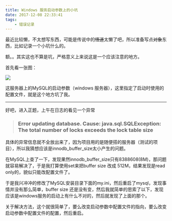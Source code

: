 ```yaml
---
title: Windows 服务启动参数上的小坑
date: 2017-12-08 22:33:41
tags: 
	- 错误记录
---
```

最近比较懒，不太想写东西，可能是传说中的~~悟道~~太懒了吧，所以准备写点~~对象~~东西，比如记录一个小坑什么的。

额。。其实这也不算是坑，严格意义上来说这是一个应该注意的地方。

首先看一张图：

![](https://raw.githubusercontent.com/KL3Answer/KL3Answer.github.io/hexo/source/temp/t_01.png)

这服务器上的MySQL的启动参数（windows 服务器），这里指定了启动时使用的配置文件，就是这个地方坑了我。

***
好吧，进入正题，上午在日志的看见一个异常
>### Error updating database.  Cause: java.sql.SQLException: The total number of locks exceeds the lock table size
具体的异常信息就不全放出来了，因为项目用的是随便搭的服务器（测试的项目），所以我猜想应该是innodb_buffer_size太小产生的问题。

在MySQL上查了一下，发现果然innodb_buffer_size只有8388608(8M)，那问题就容易解决了，于是我打算使用set来把buffer size 改成 512M，结果发现是read only的，貌似只能改配置文件了。

于是我兴冲冲的修改了MySQL安装目录下面的my.ini，然后重启了mysql，发现事情并没有那么简单，buffer size 还是没有变，然后我就简单的思索了以下，发现应该是windows服务的启动上有什么不对的，然后就发现了上面的那个。

关于解决方法，这个就很简单了，要么改变启动参数中配置文件的指向，要么改变启动参数中配置文件的配置，然后重启。

